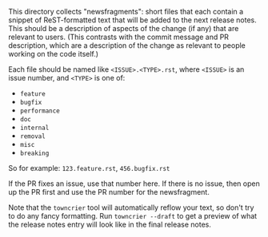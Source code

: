 This directory collects "newsfragments": short files that each contain
a snippet of ReST-formatted text that will be added to the next
release notes. This should be a description of aspects of the change
(if any) that are relevant to users. (This contrasts with the
commit message and PR description, which are a description of the change as
relevant to people working on the code itself.)

 Each file should be named like `<ISSUE>.<TYPE>.rst`, where
`<ISSUE>` is an issue number, and `<TYPE>` is one of:

* `feature`
* `bugfix`
* `performance`
* `doc`
* `internal`
* `removal`
* `misc`
* `breaking`

So for example: `123.feature.rst`, `456.bugfix.rst`

 If the PR fixes an issue, use that number here. If there is no issue,
then open up the PR first and use the PR number for the newsfragment.

 Note that the `towncrier` tool will automatically
reflow your text, so don't try to do any fancy formatting. Run
`towncrier --draft` to get a preview of what the release notes entry
 will look like in the final release notes.
